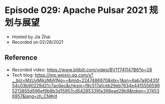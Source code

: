 # Episode 029: Apache Pulsar 2021 规划与展望

- Hosted by Jia Zhai
- Recorded on 02/28/2021

## Reference 

- Recorded video: https://www.bilibili.com/video/BV1T741147B6?p=28
- Tech blog: https://mp.weixin.qq.com/s?__biz=MzUyMjkzMjA1Ng==&mid=2247486870&idx=1&sn=6ab7a90435f54c03b90229d21c7ac6ec&chksm=f9c517a1ceb29eb7634e44155565995213855d596ef9b8b3d15957cd54285339fa398ead29b9&token=374536957&lang=zh_CN#rd
